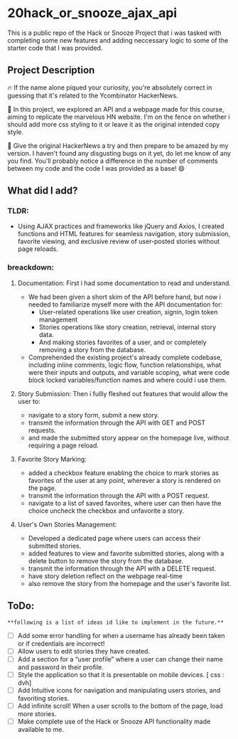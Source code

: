 # 20hack_or_snooze_ajax_api

This is a public repo of the Hack or Snooze Project that i was tasked with completing some new features and adding neccessary logic to some of the starter code that I was provided.

## Project Description

🔥 If the name alone piqued your curiosity, you're absolutely correct in guessing that it's related to the Ycombinator HackerNews.

🚀 In this project, we explored an API and a webpage made for this course, aiming to replicate the marvelous HN website. I'm on the fence on whether i should add more css styling to it or leave it as the original intended copy style.

🌟 Give the original HackerNews a try and then prepare to be amazed by my version. I haven't found any disgusting bugs on it yet, do let me know of any you find. You'll probably notice a difference in the number of comments between my code and the code I was provided as a base! 😄

## What did I add?

### TLDR:

- Using AJAX practices and frameworks like jQuery and Axios, I created functions and HTML features for seamless navigation, story submission, favorite viewing, and exclusive review of user-posted stories without page reloads.

### breackdown:

1. Documentation: First i had some documentation to read and understand.

   - We had been given a short skim of the API before hand, but now i needed to familiarize myself more with the API documentation for:
     - User-related operations like user creation, signin, login token management
     - Stories operations like story creation, retrieval, internal story data.
     - And making stories favorites of a user, and or completely removing a story from the database.
   - Comprehended the existing project's already complete codebase, including inline comments, logic flow, function relationships, what were their inputs and outputs, and variable scoping, what were code block locked variables/function names and where could i use them.

2. Story Submission: Then i fullly fleshed out features that would allow the user to:

   - navigate to a story form, submit a new story.
   - transmit the information through the API with GET and POST requests.
   - and made the submitted story appear on the homepage live, without requiring a page reload.

3. Favorite Story Marking:

   - added a checkbox feature enabling the choice to mark stories as favorites of the user at any point, wherever a story is rendered on the page.
   - transmit the information through the API with a POST request.
   - navigate to a list of saved favorites, where user can then have the choice uncheck the checkbox and unfavorite a story.

4. User's Own Stories Management:

   - Developed a dedicated page where users can access their submitted stories.
   - added features to view and favorite submitted stories, along with a delete button to remove the story from the database.
   - transmit the information through the API with a DELETE request.
   - have story deletion reflect on the webpage real-time
   - also remove the story from the homepage and the user's favorite list.

## ToDo:

    **following is a list of ideas id like to implement in the future.**

- [ ] Add some error handling for when a username has already been taken or if credentials are incorrect!
- [ ] Allow users to edit stories they have created.
- [ ] Add a section for a “user profile” where a user can change their name and password in their profile.
- [ ] Style the application so that it is presentable on mobile devices. [ css : dvh]
- [ ] Add Intuitive icons for navigation and manipulating users stories, and favoriting stories.
- [ ] Add infinite scroll! When a user scrolls to the bottom of the page, load more stories.
- [ ] Make complete use of the Hack or Snooze API functionality made available to me.

